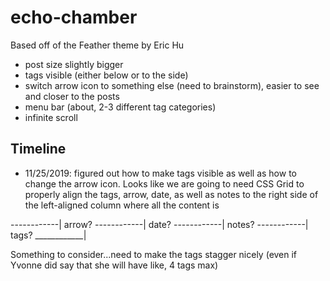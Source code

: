 # echo-chamber

Based off of the Feather theme by Eric Hu

- post size slightly bigger
- tags visible (either below or to the side)
- switch arrow icon to something else (need to brainstorm), easier to see and closer to the posts
- menu bar (about, 2-3 different tag categories)
- infinite scroll

## Timeline

- 11/25/2019: figured out how to make tags visible as well as how to change the arrow icon. Looks like we are going to need CSS Grid to properly align the tags, arrow, date, as well as notes to the right side of the left-aligned column where all the content is

------------|  arrow?
------------|   date?
------------|  notes?
------------|   tags?
____________|

Something to consider...need to make the tags stagger nicely (even if Yvonne did say that she will have like, 4 tags max)